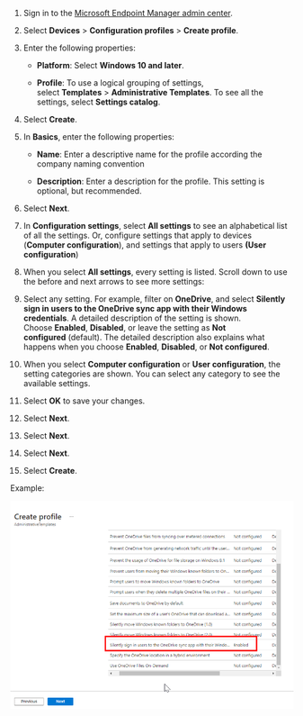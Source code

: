 1.  Sign in to the [Microsoft Endpoint Manager admin center](https://go.microsoft.com/fwlink/?linkid=2109431).
    
2.  Select **Devices** > **Configuration profiles** > **Create profile**.
    
3.  Enter the following properties:
    
    *   **Platform**: Select **Windows 10 and later**.
        
    *   **Profile**: To use a logical grouping of settings, select **Templates** > **Administrative Templates**. To see all the settings, select **Settings catalog**.
        
4.  Select **Create**.
    
5.  In **Basics**, enter the following properties:
    
    *   **Name**: Enter a descriptive name for the profile according the company naming convention
        
    *   **Description**: Enter a description for the profile. This setting is optional, but recommended.
        
6.  Select **Next**.
    
7.  In **Configuration settings**, select **All settings** to see an alphabetical list of all the settings. Or, configure settings that apply to devices (**Computer configuration**), and settings that apply to users **(User configuration**)
    
8.  When you select **All settings**, every setting is listed. Scroll down to use the before and next arrows to see more settings:
    
9.  Select any setting. For example, filter on **OneDrive**, and select **Silently sign in users to the OneDrive sync app with their Windows credentials**. A detailed description of the setting is shown. Choose **Enabled**, **Disabled**, or leave the setting as **Not configured** (default). The detailed description also explains what happens when you choose **Enabled**, **Disabled**, or **Not configured**.
    
10.  When you select **Computer configuration** or **User configuration**, the setting categories are shown. You can select any category to see the available settings.
    
11.  Select **OK** to save your changes.
    
12.  Select **Next**.
    
13.  Select **Next**.
    
14.  Select **Next**.
    
15.  Select **Create**.
    

Example:

![](attachments/2013298858/2013331583.png)